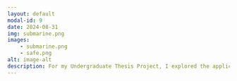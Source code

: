 ```yaml
---
layout: default
modal-id: 9
date: 2024-08-31
img: submarine.png
images:
    - submarine.png
    - safe.png
alt: image-alt
description: For my Undergraduate Thesis Project, I explored the application of Generative Pre-Trained Transformers (GPTs) in video game AI, specifically focusing on enhancing NPC behavior and dialogue generation. The research demonstrated how GPTs could be utilized to create more dynamic and contextually appropriate interactions within a game environment. This implementation showcased the potential of GPTs to improve the realism and immersion of player experiences through advanced AI-driven communication.
---
```

